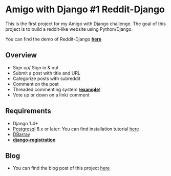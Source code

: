 # Amigo with Django #1 Reddit-Django
  This is the first project for my Amigo with Django challenge.
  The goal of this project is to build a reddit-like website using Python/Django.
  
  You can find the demo of Reddit-Django [**here**](https://safe-hollows-5529.herokuapp.com/reddit/)

## Overview
 - Sign up/ Sign in & out
 - Submit a post with title and URL
 - Categorize posts with subreddit
 - Comment on the post
 - Threaded commenting system ([**example**](http://lh5.googleusercontent.com/-JoKAQtUP-ng/VUQSFStD6dI/AAAAAAAAABE/ramfTwoeYOQ/w1400-h1072-no/Screen%2BShot%2B2015-05-01%2Bat%2B4.52.59%2BPM.png))
 - Vote up or down on a link/ comment

## Requirements
  - Django 1.4+
  - [Postgresql](http://postgresapp.com/) 8.x or later: You can find installation tutorial [here](http://djangogirls.gitbooks.io/django-girls-tutorial-extensions/content/optional_postgresql_installation/README.html)
  - [DBarray](https://github.com/ecometrica/django-dbarray)
  - [**django-registration**](https://github.com/macropin/django-registration)
  
## Blog
  - You can find the blog post of this project [here](http://codershack.us/blog/article/challenge1-simple-reddit-with-django/)

  
